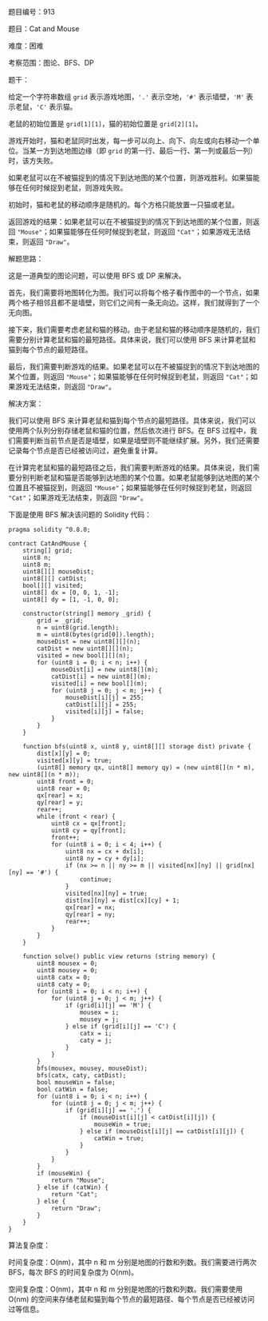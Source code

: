 题目编号：913

题目：Cat and Mouse

难度：困难

考察范围：图论、BFS、DP

题干：

给定一个字符串数组 `grid` 表示游戏地图，`'.'` 表示空地，`'#'` 表示墙壁，`'M'` 表示老鼠，`'C'` 表示猫。

老鼠的初始位置是 `grid[1][1]`，猫的初始位置是 `grid[2][1]`。

游戏开始时，猫和老鼠同时出发，每一步可以向上、向下、向左或向右移动一个单位。当某一方到达地图边缘（即 `grid` 的第一行、最后一行、第一列或最后一列）时，该方失败。

如果老鼠可以在不被猫捉到的情况下到达地图的某个位置，则游戏胜利。如果猫能够在任何时候捉到老鼠，则游戏失败。

初始时，猫和老鼠的移动顺序是随机的。每个方格只能放置一只猫或老鼠。

返回游戏的结果：如果老鼠可以在不被猫捉到的情况下到达地图的某个位置，则返回 `"Mouse"`；如果猫能够在任何时候捉到老鼠，则返回 `"Cat"`；如果游戏无法结束，则返回 `"Draw"`。

解题思路：

这是一道典型的图论问题，可以使用 BFS 或 DP 来解决。

首先，我们需要将地图转化为图。我们可以将每个格子看作图中的一个节点，如果两个格子相邻且都不是墙壁，则它们之间有一条无向边。这样，我们就得到了一个无向图。

接下来，我们需要考虑老鼠和猫的移动。由于老鼠和猫的移动顺序是随机的，我们需要分别计算老鼠和猫的最短路径。具体来说，我们可以使用 BFS 来计算老鼠和猫到每个节点的最短路径。

最后，我们需要判断游戏的结果。如果老鼠可以在不被猫捉到的情况下到达地图的某个位置，则返回 `"Mouse"`；如果猫能够在任何时候捉到老鼠，则返回 `"Cat"`；如果游戏无法结束，则返回 `"Draw"`。

解决方案：

我们可以使用 BFS 来计算老鼠和猫到每个节点的最短路径。具体来说，我们可以使用两个队列分别存储老鼠和猫的位置，然后依次进行 BFS。在 BFS 过程中，我们需要判断当前节点是否是墙壁，如果是墙壁则不能继续扩展。另外，我们还需要记录每个节点是否已经被访问过，避免重复计算。

在计算完老鼠和猫的最短路径之后，我们需要判断游戏的结果。具体来说，我们需要分别判断老鼠和猫是否能够到达地图的某个位置。如果老鼠能够到达地图的某个位置且不被猫捉到，则返回 `"Mouse"`；如果猫能够在任何时候捉到老鼠，则返回 `"Cat"`；如果游戏无法结束，则返回 `"Draw"`。

下面是使用 BFS 解决该问题的 Solidity 代码：

```solidity
pragma solidity ^0.8.0;

contract CatAndMouse {
    string[] grid;
    uint8 n;
    uint8 m;
    uint8[][] mouseDist;
    uint8[][] catDist;
    bool[][] visited;
    uint8[] dx = [0, 0, 1, -1];
    uint8[] dy = [1, -1, 0, 0];

    constructor(string[] memory _grid) {
        grid = _grid;
        n = uint8(grid.length);
        m = uint8(bytes(grid[0]).length);
        mouseDist = new uint8[][](n);
        catDist = new uint8[][](n);
        visited = new bool[][](n);
        for (uint8 i = 0; i < n; i++) {
            mouseDist[i] = new uint8[](m);
            catDist[i] = new uint8[](m);
            visited[i] = new bool[](m);
            for (uint8 j = 0; j < m; j++) {
                mouseDist[i][j] = 255;
                catDist[i][j] = 255;
                visited[i][j] = false;
            }
        }
    }

    function bfs(uint8 x, uint8 y, uint8[][] storage dist) private {
        dist[x][y] = 0;
        visited[x][y] = true;
        (uint8[] memory qx, uint8[] memory qy) = (new uint8[](n * m), new uint8[](n * m));
        uint8 front = 0;
        uint8 rear = 0;
        qx[rear] = x;
        qy[rear] = y;
        rear++;
        while (front < rear) {
            uint8 cx = qx[front];
            uint8 cy = qy[front];
            front++;
            for (uint8 i = 0; i < 4; i++) {
                uint8 nx = cx + dx[i];
                uint8 ny = cy + dy[i];
                if (nx >= n || ny >= m || visited[nx][ny] || grid[nx][ny] == '#') {
                    continue;
                }
                visited[nx][ny] = true;
                dist[nx][ny] = dist[cx][cy] + 1;
                qx[rear] = nx;
                qy[rear] = ny;
                rear++;
            }
        }
    }

    function solve() public view returns (string memory) {
        uint8 mousex = 0;
        uint8 mousey = 0;
        uint8 catx = 0;
        uint8 caty = 0;
        for (uint8 i = 0; i < n; i++) {
            for (uint8 j = 0; j < m; j++) {
                if (grid[i][j] == 'M') {
                    mousex = i;
                    mousey = j;
                } else if (grid[i][j] == 'C') {
                    catx = i;
                    caty = j;
                }
            }
        }
        bfs(mousex, mousey, mouseDist);
        bfs(catx, caty, catDist);
        bool mouseWin = false;
        bool catWin = false;
        for (uint8 i = 0; i < n; i++) {
            for (uint8 j = 0; j < m; j++) {
                if (grid[i][j] == '.') {
                    if (mouseDist[i][j] < catDist[i][j]) {
                        mouseWin = true;
                    } else if (mouseDist[i][j] == catDist[i][j]) {
                        catWin = true;
                    }
                }
            }
        }
        if (mouseWin) {
            return "Mouse";
        } else if (catWin) {
            return "Cat";
        } else {
            return "Draw";
        }
    }
}
```

算法复杂度：

时间复杂度：O(nm)，其中 n 和 m 分别是地图的行数和列数。我们需要进行两次 BFS，每次 BFS 的时间复杂度为 O(nm)。

空间复杂度：O(nm)，其中 n 和 m 分别是地图的行数和列数。我们需要使用 O(nm) 的空间来存储老鼠和猫到每个节点的最短路径、每个节点是否已经被访问过等信息。